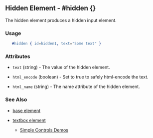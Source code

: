 <!-- dash: #hidden | Element | ###:Section -->



## Hidden Element - #hidden {}

  The hidden element produces a hidden input element.

### Usage

```erlang
   #hidden { id=hidden1, text="Some text" }

```

### Attributes

   * `text` (string) - The value of the hidden element.

   * `html_encode` (boolean) - Set to true to safely html-encode the text.

   * `html_name` (string) - The name attribute of the hidden element.

### See Also

 *  [base element](./element_base.md)

 *  [textbox element](./textbox.md)

	*  [Simple Controls Demos](http://nitrogenproject.com/demos/simplecontrols)
 
